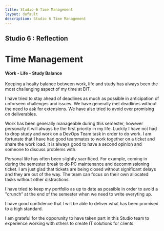 ```yaml
---
title: Studio 6 Time Management
layout: default
description: Studio 6 Time Management
---
```


## Studio 6 : Reflection

# Time Management

#### Work - Life - Study Balance

Keeping a healty balance between work, life and study has always been the most challenging aspect of my time at BIT.

I have tried to stay ahead of deadlines as much as possible in anticipation of unforseen challenges and issues.
We have generally met deadlines without the need to ask for extensions. We have also tried to avoid over promising on deliverables.

Work has been generally manageable during this semester, however personally it will always be the first priority in my life.
Luckily I have not had to drop study and work on a DevOps Team task in order to do work. I am fortunate that I have had good teammates to work together on a ticket and share the work load. It is always good to have a second opinion and someone to discuss problems with.

Personal life has often been slightly sacrificed. For example, coming in during the semester break to do PC maintenance and decommissioning ticket. 
I am just glad that tickets are being closed without significant delays and they are out of the way.
The team can focus on their own allocated tasks without other distractions.

I have tried to keep my portfolio as up to date as possible in order to avoid a "crunch" at the end of the semester when we need to write everyting up.

I have good confidence that I will be able to deliver what has been promised to a high standard.

I am grateful for the opporunity to have taken part in this Studio team to experience working with others to create IT solutions for clients.